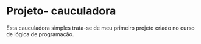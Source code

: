 # Projeto- cauculadora 
Esta cauculadora simples trata-se de meu primeiro projeto criado no curso de lógica de programação.